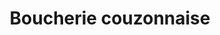 ---
title: "Boucherie couzonnaise"
url: /couzon-au-mont-dor/boucherie-couzonnaise/
shop: boucherie
---